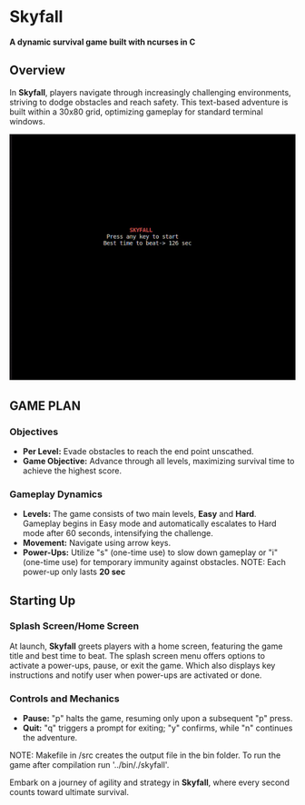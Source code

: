 # Skyfall

**A dynamic survival game built with ncurses in C**

## Overview

In **Skyfall**, players navigate through increasingly challenging environments, striving to dodge obstacles and reach safety. This text-based adventure is built within a 30x80 grid, optimizing gameplay for standard terminal windows.

![Gameplay GIF](src/skyfall.gif)

## GAME PLAN

### Objectives

- **Per Level:** Evade obstacles to reach the end point unscathed.
- **Game Objective:** Advance through all levels, maximizing survival time to achieve the highest score.

### Gameplay Dynamics

- **Levels:** The game consists of two main levels, **Easy** and **Hard**. Gameplay begins in Easy mode and automatically escalates to Hard mode after 60 seconds, intensifying the challenge.
- **Movement:** Navigate using arrow keys.
- **Power-Ups:** Utilize "s" (one-time use) to slow down gameplay or "i" (one-time use) for temporary immunity against obstacles. NOTE: Each power-up only lasts **20 sec**

## Starting Up

### Splash Screen/Home Screen

At launch, **Skyfall** greets players with a home screen, featuring the game title and best time to beat. The splash screen menu offers options to activate a power-ups, pause, or exit the game. Which also displays key instructions and notify user when power-ups are activated or done.


### Controls and Mechanics

- **Pause:** "p" halts the game, resuming only upon a subsequent "p" press.
- **Quit:** "q" triggers a prompt for exiting; "y" confirms, while "n" continues the adventure.

NOTE: Makefile in /src creates the output file in the bin folder. To run the game after compilation run '../bin/./skyfall'.

Embark on a journey of agility and strategy in **Skyfall**, where every second counts toward ultimate survival.

